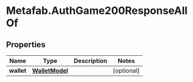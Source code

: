 # Metafab.AuthGame200ResponseAllOf

## Properties

Name | Type | Description | Notes
------------ | ------------- | ------------- | -------------
**wallet** | [**WalletModel**](WalletModel.md) |  | [optional] 


